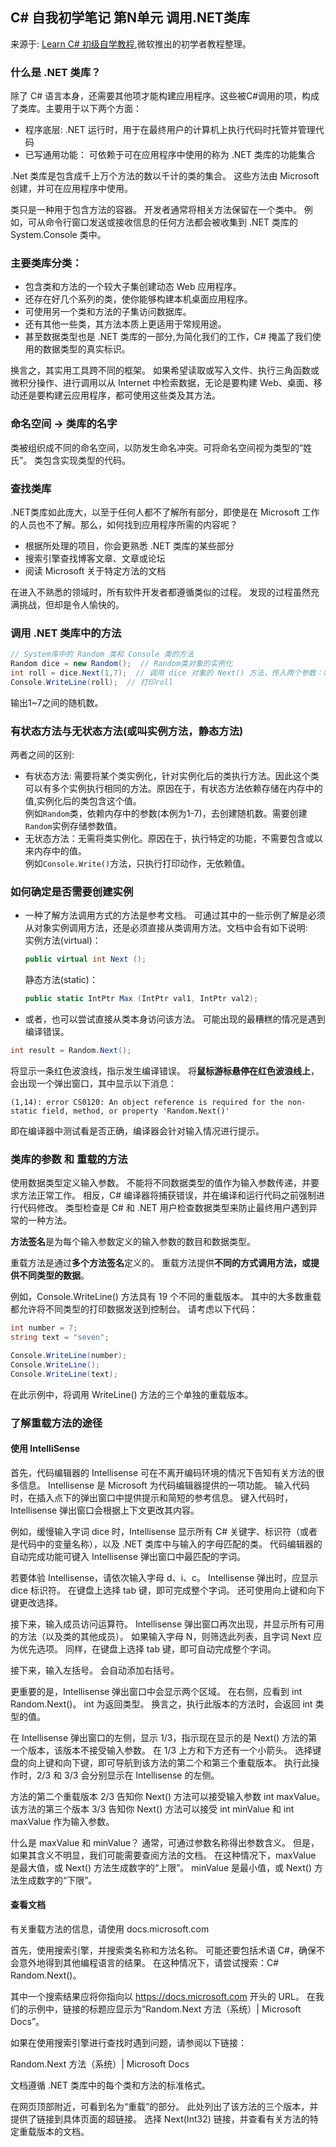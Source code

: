 ## C# 自我初学笔记 第N单元  调用.NET类库

来源于: [Learn C# 初级自学教程](https://learn.microsoft.com/zh-cn/training/modules/csharp-call-methods/2-dotnet-class-library),微软推出的初学者教程整理。


### 什么是 .NET 类库？

除了 C# 语言本身，还需要其他项才能构建应用程序。这些被C#调用的项，构成了类库。主要用于以下两个方面：
- 程序底层: .NET 运行时，用于在最终用户的计算机上执行代码时托管并管理代码
- 已写通用功能： 可依赖于可在应用程序中使用的称为 .NET 类库的功能集合

.Net 类库是包含成千上万个方法的数以千计的类的集合。 这些方法由 Microsoft 创建，并可在应用程序中使用。

类只是一种用于包含方法的容器。 开发者通常将相关方法保留在一个类中。 例如，可从命令行窗口发送或接收信息的任何方法都会被收集到 .NET 类库的 System.Console 类中。

### 主要类库分类：

- 包含类和方法的一个较大子集创建动态 Web 应用程序。 
- 还存在好几个系列的类，使你能够构建本机桌面应用程序。 
- 可使用另一个类和方法的子集访问数据库。
- 还有其他一些类，其方法本质上更适用于常规用途。 
- 甚至数据类型也是 .NET 类库的一部分,为简化我们的工作，C# 掩盖了我们使用的数据类型的真实标识。

换言之，其实用工具跨不同的框架。 如果希望读取或写入文件、执行三角函数或微积分操作、进行调用以从 Internet 中检索数据，无论是要构建 Web、桌面、移动还是要构建云应用程序，都可使用这些类及其方法。

### 命名空间 -> 类库的名字

 类被组织成不同的命名空间，以防发生命名冲突。可将命名空间视为类型的“姓氏”。 类包含实现类型的代码。

### 查找类库  

.NET类库如此庞大，以至于任何人都不了解所有部分，即使是在 Microsoft 工作的人员也不了解。那么，如何找到应用程序所需的内容呢？  

- 根据所处理的项目，你会更熟悉 .NET 类库的某些部分
- 搜索引擎查找博客文章、文章或论坛
- 阅读 Microsoft 关于特定方法的文档

在进入不熟悉的领域时，所有软件开发者都遵循类似的过程。 发现的过程虽然充满挑战，但却是令人愉快的。

### 调用 .NET 类库中的方法

```c#
// System库中的 Random 类和 Console 类的方法
Random dice = new Random();  // Random类对象的实例化
int roll = dice.Next(1,7);  // 调用 dice 对象的 Next() 方法，传入两个参数：随机数字的最小值和最大值。
Console.WriteLine(roll);  // 打印roll
```
输出1~7之间的随机数。

### 有状态方法与无状态方法(或叫实例方法，静态方法)
两者之间的区别:
- 有状态方法: 需要将某个类实例化，针对实例化后的类执行方法。因此这个类可以有多个实例执行相同的方法。原因在于，有状态方法依赖存储在内存中的值,实例化后的类包含这个值。  
    例如`Random`类，依赖内存中的参数(本例为1-7)，去创建随机数。需要创建`Random`实例存储参数值。
- 无状态方法：无需将类实例化。原因在于，执行特定的功能，不需要包含或以来内存中的值。  
    例如`Console.Write()`方法，只执行打印动作，无依赖值。

### 如何确定是否需要创建实例

- 一种了解方法调用方式的方法是参考文档。 可通过其中的一些示例了解是必须从对象实例调用方法，还是必须直接从类调用方法。文档中会有如下说明:  
    实例方法(virtual)：  
    ```c#
    public virtual int Next ();
    ```
    静态方法(static)：  
    ```c#
    public static IntPtr Max (IntPtr val1, IntPtr val2);
    ```
- 或者，也可以尝试直接从类本身访问该方法。 可能出现的最糟糕的情况是遇到编译错误。

```c#
int result = Random.Next();
```
将显示一条红色波浪线，指示发生编译错误。 将**鼠标游标悬停在红色波浪线上**，会出现一个弹出窗口，其中显示以下消息：
```
(1,14): error CS0120: An object reference is required for the non-static field, method, or property 'Random.Next()'
```
即在编译器中测试看是否正确，编译器会针对输入情况进行提示。

### 类库的参数 和 重载的方法

使用数据类型定义输入参数。 不能将不同数据类型的值作为输入参数传递，并要求方法正常工作。 相反，C# 编译器将捕获错误，并在编译和运行代码之前强制进行代码修改。 类型检查是 C# 和 .NET 用户检查数据类型来防止最终用户遇到异常的一种方法。

**方法签名**是为每个输入参数定义的输入参数的数目和数据类型。


重载方法是通过**多个方法签名**定义的。 重载方法提供**不同的方式调用方法，或提供不同类型的数据**。

例如，Console.WriteLine() 方法具有 19 个不同的重载版本。 其中的大多数重载都允许将不同类型的打印数据发送到控制台。 请考虑以下代码：
```c#
int number = 7;
string text = "seven";

Console.WriteLine(number);
Console.WriteLine();
Console.WriteLine(text);
```
在此示例中，将调用 WriteLine() 方法的三个单独的重载版本。


### 了解重载方法的途径

#### 使用 IntelliSense

首先，代码编辑器的 Intellisense 可在不离开编码环境的情况下告知有关方法的很多信息。 Intellisense 是 Microsoft 为代码编辑器提供的一项功能。 输入代码时，在插入点下的弹出窗口中提供提示和简短的参考信息。 键入代码时，Intellisense 弹出窗口会根据上下文更改其内容。

例如，缓慢输入字词 dice 时，Intellisense 显示所有 C# 关键字、标识符（或者是代码中的变量名称），以及 .NET 类库中与输入的字母匹配的类。 代码编辑器的自动完成功能可键入 Intellisense 弹出窗口中最匹配的字词。

若要体验 Intellisense，请依次输入字母 d、i、c。 Intellisense 弹出时，应显示 dice 标识符。 在键盘上选择 tab 键，即可完成整个字词。 还可使用向上键和向下键更改选择。

接下来，输入成员访问运算符。 Intellisense 弹出窗口再次出现，并显示所有可用的方法（以及类的其他成员）。 如果输入字母 N，则筛选此列表，且字词 Next 应为优先选项。 同样，在键盘上选择 tab 键，即可自动完成整个字词。

接下来，输入左括号。 会自动添加右括号。

更重要的是，Intellisense 弹出窗口中会显示两个区域。 在右侧，应看到 int Random.Next()。 int 为返回类型。 换言之，执行此版本的方法时，会返回 int 类型的值。

在 Intellisense 弹出窗口的左侧，显示 1/3，指示现在显示的是 Next() 方法的第一个版本，该版本不接受输入参数。 在 1/3 上方和下方还有一个小箭头。 选择键盘的向上键和向下键，即可导航到该方法的第二个和第三个重载版本。 执行此操作时，2/3 和 3/3 会分别显示在 Intellisense 的左侧。

方法的第二个重载版本 2/3 告知你 Next() 方法可以接受输入参数 int maxValue。 该方法的第三个版本 3/3 告知你 Next() 方法可以接受 int minValue 和 int maxValue 作为输入参数。

什么是 maxValue 和 minValue？ 通常，可通过参数名称得出参数含义。 但是，如果其含义不明显，我们可能需要查阅方法的文档。 在这种情况下，maxValue 是最大值，或 Next() 方法生成数字的“上限”。 minValue 是最小值，或 Next() 方法生成数字的“下限”。

#### 查看文档

有关重载方法的信息，请使用 docs.microsoft.com

首先，使用搜索引擎，并搜索类名称和方法名称。 可能还要包括术语 C#，确保不会意外地得到其他编程语言的结果。 在这种情况下，请尝试搜索：C# Random.Next()。

其中一个搜索结果应将你指向以 https://docs.microsoft.com 开头的 URL。 在我们的示例中，链接的标题应显示为“Random.Next 方法（系统）| Microsoft Docs”。

如果在使用搜索引擎进行查找时遇到问题，请参阅以下链接：

Random.Next 方法（系统）| Microsoft Docs

文档遵循 .NET 类库中的每个类和方法的标准格式。

在网页顶部附近，可看到名为“重载”的部分。 此处列出了该方法的三个版本，并提供了链接到具体页面的超链接。 选择 Next(Int32) 链接，并查看有关方法的特定重载版本的文档。
